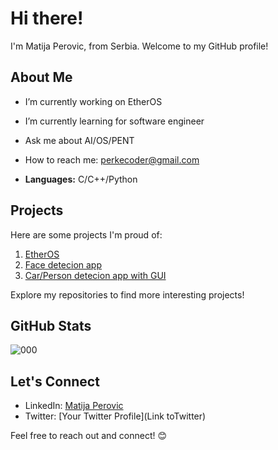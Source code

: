 # Hi there!

I'm Matija Perovic, from Serbia. Welcome to my GitHub profile!

## About Me

- I’m currently working on EtherOS
- I’m currently learning for software engineer
- Ask me about AI/OS/PENT
- How to reach me: perkecoder@gmail.com

- **Languages:** C/C++/Python

## Projects

Here are some projects I'm proud of:

1. [EtherOS](https://github.com/Perke000/EtherOS)
2. [Face detecion app](https://github.com/Perke000/FaceDetectionApp)
3. [Car/Person detecion app with GUI](https://github.com/Perke000/CarPersonBothDetection-SimpleGUIapp)
   
Explore my repositories to find more interesting projects!

## GitHub Stats

![000](https://github-readme-stats.vercel.app/api?username=Perke000&show_icons=true&count_private=true)

## Let's Connect

- LinkedIn: [Matija Perovic](https://www.linkedin.com/in/mperovic123/)
- Twitter: [Your Twitter Profile](Link toTwitter)

Feel free to reach out and connect! 😊

